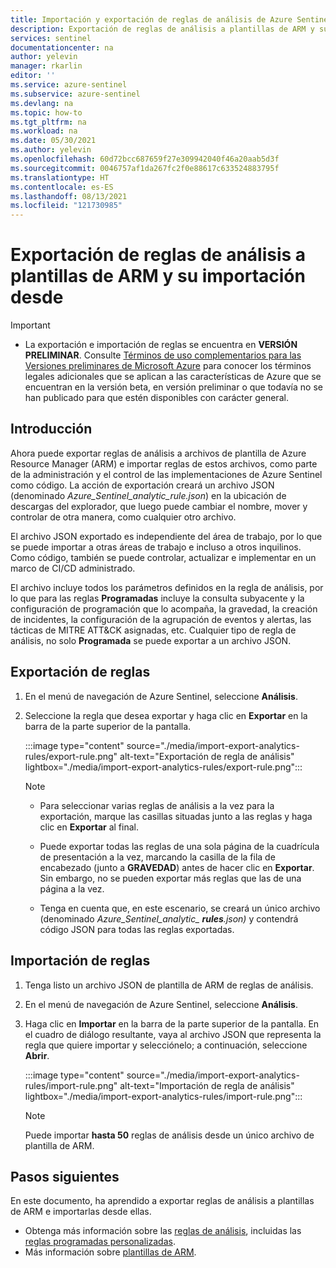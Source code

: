 ```yaml
---
title: Importación y exportación de reglas de análisis de Azure Sentinel | Microsoft Docs
description: Exportación de reglas de análisis a plantillas de ARM y su importación desde ellas para facilitar la implementación
services: sentinel
documentationcenter: na
author: yelevin
manager: rkarlin
editor: ''
ms.service: azure-sentinel
ms.subservice: azure-sentinel
ms.devlang: na
ms.topic: how-to
ms.tgt_pltfrm: na
ms.workload: na
ms.date: 05/30/2021
ms.author: yelevin
ms.openlocfilehash: 60d72bcc687659f27e309942040f46a20aab5d3f
ms.sourcegitcommit: 0046757af1da267fc2f0e88617c633524883795f
ms.translationtype: HT
ms.contentlocale: es-ES
ms.lasthandoff: 08/13/2021
ms.locfileid: "121730985"
---
```

# <a name="export-and-import-analytics-rules-to-and-from-arm-templates"></a>Exportación de reglas de análisis a plantillas de ARM y su importación desde

> [!IMPORTANT]
>
> - La exportación e importación de reglas se encuentra en **VERSIÓN PRELIMINAR**. Consulte [Términos de uso complementarios para las Versiones preliminares de Microsoft Azure](https://azure.microsoft.com/support/legal/preview-supplemental-terms/) para conocer los términos legales adicionales que se aplican a las características de Azure que se encuentran en la versión beta, en versión preliminar o que todavía no se han publicado para que estén disponibles con carácter general.

## <a name="introduction"></a>Introducción

Ahora puede exportar reglas de análisis a archivos de plantilla de Azure Resource Manager (ARM) e importar reglas de estos archivos, como parte de la administración y el control de las implementaciones de Azure Sentinel como código. La acción de exportación creará un archivo JSON (denominado *Azure_Sentinel_analytic_rule.json*) en la ubicación de descargas del explorador, que luego puede cambiar el nombre, mover y controlar de otra manera, como cualquier otro archivo.

El archivo JSON exportado es independiente del área de trabajo, por lo que se puede importar a otras áreas de trabajo e incluso a otros inquilinos. Como código, también se puede controlar, actualizar e implementar en un marco de CI/CD administrado.

El archivo incluye todos los parámetros definidos en la regla de análisis, por lo que para las reglas **Programadas** incluye la consulta subyacente y la configuración de programación que lo acompaña, la gravedad, la creación de incidentes, la configuración de la agrupación de eventos y alertas, las tácticas de MITRE ATT&CK asignadas, etc. Cualquier tipo de regla de análisis, no solo **Programada** se puede exportar a un archivo JSON.

## <a name="export-rules"></a>Exportación de reglas

1. En el menú de navegación de Azure Sentinel, seleccione **Análisis**.

1. Seleccione la regla que desea exportar y haga clic en **Exportar** en la barra de la parte superior de la pantalla.

    :::image type="content" source="./media/import-export-analytics-rules/export-rule.png" alt-text="Exportación de regla de análisis" lightbox="./media/import-export-analytics-rules/export-rule.png":::

    > [!NOTE]
    > - Para seleccionar varias reglas de análisis a la vez para la exportación, marque las casillas situadas junto a las reglas y haga clic en **Exportar** al final.
    >
    > - Puede exportar todas las reglas de una sola página de la cuadrícula de presentación a la vez, marcando la casilla de la fila de encabezado (junto a **GRAVEDAD**) antes de hacer clic en **Exportar**. Sin embargo, no se pueden exportar más reglas que las de una página a la vez.
    >
    > - Tenga en cuenta que, en este escenario, se creará un único archivo (denominado *Azure_Sentinel_analytic_ **rules**.json)* y contendrá código JSON para todas las reglas exportadas.

## <a name="import-rules"></a>Importación de reglas

1. Tenga listo un archivo JSON de plantilla de ARM de reglas de análisis.

1. En el menú de navegación de Azure Sentinel, seleccione **Análisis**.

1. Haga clic en **Importar** en la barra de la parte superior de la pantalla. En el cuadro de diálogo resultante, vaya al archivo JSON que representa la regla que quiere importar y selecciónelo; a continuación, seleccione **Abrir**.

    :::image type="content" source="./media/import-export-analytics-rules/import-rule.png" alt-text="Importación de regla de análisis" lightbox="./media/import-export-analytics-rules/import-rule.png":::

    > [!NOTE]
    > Puede importar **hasta 50** reglas de análisis desde un único archivo de plantilla de ARM.

## <a name="next-steps"></a>Pasos siguientes

En este documento, ha aprendido a exportar reglas de análisis a plantillas de ARM e importarlas desde ellas.
- Obtenga más información sobre las [reglas de análisis](detect-threats-built-in.md), incluidas las [reglas programadas personalizadas](detect-threats-custom.md).
- Más información sobre [plantillas de ARM](../azure-resource-manager/templates/overview.md).
